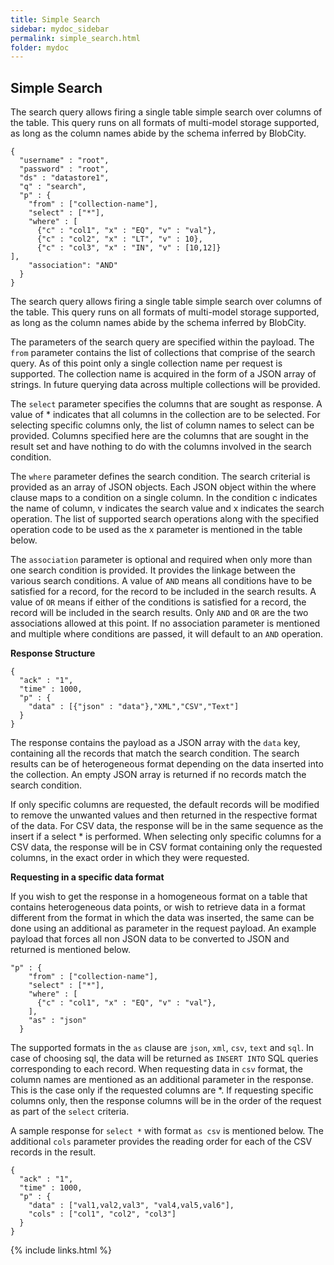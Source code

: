 ```yaml
---
title: Simple Search
sidebar: mydoc_sidebar
permalink: simple_search.html
folder: mydoc
---
```


## Simple Search

The search query allows firing a single table simple search over columns of the table. This query runs on all formats of multi-model storage supported, as long as the column names abide by the schema inferred by BlobCity.

```
{
  "username" : "root",
  "password" : "root",
  "ds" : "datastore1",
  "q" : "search",
  "p" : {
    "from" : ["collection-name"],
    "select" : ["*"],
    "where" : [
      {"c" : "col1", "x" : "EQ", "v" : "val"},
      {"c" : "col2", "x" : "LT", "v" : 10},
      {"c" : "col3", "x" : "IN", "v" : [10,12]}
],
    "association": "AND"
  }
}
```

The search query allows firing a single table simple search over columns of the table. This query runs on all formats of multi-model storage supported, as long as the column names abide by the schema inferred by BlobCity.

The parameters of the search query are specified within the payload. The `from` parameter contains the list of collections that comprise of the search query. As of this point only a single collection name per request is supported. The collection name is acquired in the form of a JSON array of strings. In future querying data across multiple collections will be provided.

The `select` parameter specifies the columns that are sought as response. A value of * indicates that all columns in the collection are to be selected. For selecting specific columns only, the list of column names to select can be provided. Columns specified here are the columns that are sought in the result set and have nothing to do with the columns involved in the search condition.

The `where` parameter defines the search condition. The search criterial is provided as an array of JSON objects. Each JSON object within the where clause maps to a condition on a single column. In the condition c indicates the name of column, v indicates the search value and x indicates the search operation. The list of supported search operations along with the specified operation code to be used as the x parameter is mentioned in the table below.

The `association` parameter is optional and required when only more than one search condition is provided. It provides the linkage between the various search conditions. A value of `AND` means all conditions have to be satisfied for a record, for the record to be included in the search results. A value of `OR` means if either of the conditions is satisfied for a record, the record will be included in the search results. Only `AND` and `OR` are the two associations allowed at this point. If no association parameter is mentioned and multiple where conditions are passed, it will default to an `AND` operation.

**Response Structure**

```
{
  "ack" : "1",
  "time" : 1000,
  "p" : {
    "data" : [{"json" : "data"},"XML","CSV","Text"]
  }
}
```

The response contains the payload as a JSON array with the `data` key, containing all the records that match the search condition. The search results can be of heterogeneous format depending on the data inserted into the collection. An empty JSON array is returned if no records match the search condition.

If only specific columns are requested, the default records will be modified to remove the unwanted values and then returned in the respective format of the data. For CSV data, the response will be in the same sequence as the insert if a select * is performed. When selecting only specific columns for a CSV data, the response will be in CSV format containing only the requested columns, in the exact order in which they were requested.

**Requesting in a specific data format**

If you wish to get the response in a homogeneous format on a table that contains heterogeneous data points, or wish to retrieve data in a format different from the format in which the data was inserted, the same can be done using an additional as parameter in the request payload. An example payload that forces all non JSON data to be converted to JSON and returned is mentioned below.

```
"p" : {
    "from" : ["collection-name"],
    "select" : ["*"],
    "where" : [
      {"c" : "col1", "x" : "EQ", "v" : "val"},
    ],
    "as" : "json"
  }
```

The supported formats in the `as` clause are `json`, `xml`, `csv`, `text` and `sql`. In case of choosing sql, the data will be returned as `INSERT INTO` SQL queries corresponding to each record. When requesting data in `csv` format, the column names are mentioned as an additional parameter in the response. This is the case only if the requested columns are *. If requesting specific columns only, then the response columns will be in the order of the request as part of the `select` criteria.

A sample response for `select *` with format `as csv` is mentioned below. The additional `cols` parameter provides the reading order for each of the CSV records in the result.
```
{
  "ack" : "1",
  "time" : 1000,
  "p" : {
    "data" : ["val1,val2,val3", "val4,val5,val6"],
    "cols" : ["col1", "col2", "col3"]
  }
}
```

{% include links.html %}
